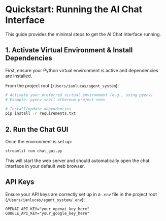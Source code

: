 # Quickstart: Running the AI Chat Interface

This guide provides the minimal steps to get the AI Chat Interface running.

## 1. Activate Virtual Environment & Install Dependencies

First, ensure your Python virtual environment is active and dependencies are installed.

From the project root (`/Users/ianlucas/agent_system`):

```bash
# Activate your preferred virtual environment (e.g., using pyenv)
# Example: pyenv shell ethereum-project-venv 

# Install/update dependencies
pip install -r requirements.txt
```

## 2. Run the Chat GUI

Once the environment is set up:

```bash
streamlit run chat_gui.py
```

This will start the web server and should automatically open the chat interface in your default web browser.

## API Keys

Ensure your API keys are correctly set up in a `.env` file in the project root (`/Users/ianlucas/agent_system/.env`):

```
OPENAI_API_KEY="your_openai_key_here"
GOOGLE_API_KEY="your_google_key_here"
``` 